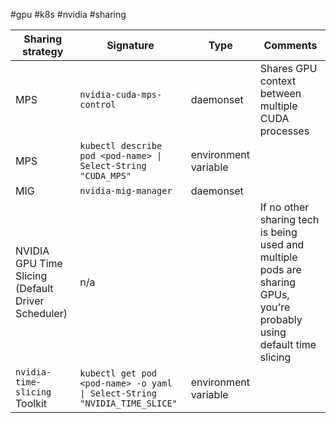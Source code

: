 #gpu #k8s #nvidia #sharing 


| Sharing strategy                                   | Signature                                                                     | Type                 | Comments                                                                                                              |
| -------------------------------------------------- | ----------------------------------------------------------------------------- | -------------------- | --------------------------------------------------------------------------------------------------------------------- |
| MPS                                                | `nvidia-cuda-mps-control`                                                     | daemonset            | Shares GPU context between multiple CUDA processes                                                                    |
| MPS                                                | `kubectl describe pod <pod-name> \| Select-String "CUDA_MPS"`                 | environment variable |                                                                                                                       |
| MIG                                                | `nvidia-mig-manager`                                                          | daemonset            |                                                                                                                       |
| NVIDIA GPU Time Slicing (Default Driver Scheduler) | n/a                                                                           |                      | If no other sharing tech is being used and multiple pods are sharing GPUs, you're probably using default time slicing |
| `nvidia-time-slicing` Toolkit                      | `kubectl get pod <pod-name> -o yaml \| Select-String "NVIDIA_TIME_SLICE"`<br> | environment variable |                                                                                                                       |
